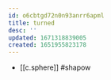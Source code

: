 ```yaml
---
id: o6cbtgd72n0n93anrr6apml
title: turned
desc: ''
updated: 1671318839005
created: 1651955823178
---
```



- [[c.sphere]] #shapow
